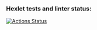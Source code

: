 ### Hexlet tests and linter status:
[![Actions Status](https://github.com/CyberXAndrew/java-project-78/workflows/hexlet-check/badge.svg)](https://github.com/CyberXAndrew/java-project-78/actions)